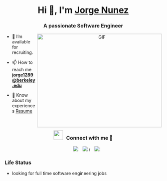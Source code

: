 <h1 align="center">Hi 👋, I'm <a href="https://100rabhcsmc.github.io/Me.io/" target="blank">
Jorge Nunez</a></h1>
<h3 align="center">A passionate Software Engineer</h3>

<a target="_blank" align="center">
  <img align="right" top="500" height="300" width="400" alt="GIF" src="https://media.giphy.com/media/SWoSkN6DxTszqIKEqv/giphy.gif">
</a>


- 🤝 I’m available for recruiting.

- 📫 How to reach me **jorge1289@berkeley.edu**

- 📄 Know about my experiences <a href="https://github.com/jorge1289/jorge1289/blob/main/Resume.pdf" target="blank">Resume</a>
<br/>
<h3 align="center" > <img src="https://www.google.com/url?sa=i&url=https%3A%2F%2Fgiphy.com%2Fexplore%2Fusflag&psig=AOvVaw13PtwDkRkRmH8G6VddMcEn&ust=1722031422452000&source=images&cd=vfe&opi=89978449&ved=0CBAQjRxqFwoTCICf1YuZw4cDFQAAAAAdAAAAABAJ" width="30" height="30" style="margin-right: 10px;">Connect with me 🤝 </h3>

<p align="center">

 <div align="center"  class="icons-social" style="margin-left: 10px;">
        <a style="margin-left: 10px;"  target="_blank" href="https://www.linkedin.com/in/jorge-nunez24/">
			<img src="https://img.icons8.com/doodle/40/000000/linkedin--v2.png"></a>
        <a style="margin-left: 10px;" target="_blank" href="https://github.com/jorge1289">
		<img src="https://img.icons8.com/doodle/40/000000/github--v1.png"></a>
\
	   <a style="margin-left: 10px;" target="_blank" href="https://dev.to/100rabhcsmc">
					<img src="https://img.icons8.com/external-sketchy-juicy-fish/0.6x/external-blog-online-services-sketchy-sketchy-juicy-fish.png"></a>
      </div>

</p>

### Life Status
- looking for full time software engineering jobs

<!-- BLOG-POST-LIST:END -->
